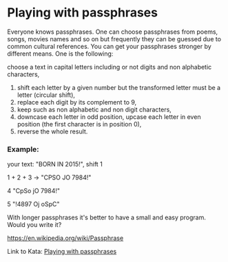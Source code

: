 # Playing with passphrases

Everyone knows passphrases. One can choose passphrases from poems, songs, movies names and so on but frequently they can be guessed due to common cultural references. You can get your passphrases stronger by different means. One is the following:

choose a text in capital letters including or not digits and non alphabetic characters,

1. shift each letter by a given number but the transformed letter must be a letter (circular shift),
2. replace each digit by its complement to 9,
3. keep such as non alphabetic and non digit characters,
4. downcase each letter in odd position, upcase each letter in even position (the first character is in position 0),
5. reverse the whole result.

### Example:

your text: "BORN IN 2015!", shift 1

1 + 2 + 3 -> "CPSO JO 7984!"

4 "CpSo jO 7984!"

5 "!4897 Oj oSpC"

With longer passphrases it's better to have a small and easy program. Would you write it?

https://en.wikipedia.org/wiki/Passphrase

Link to Kata: [Playing with passphrases](https://www.codewars.com/kata/559536379512a64472000053)